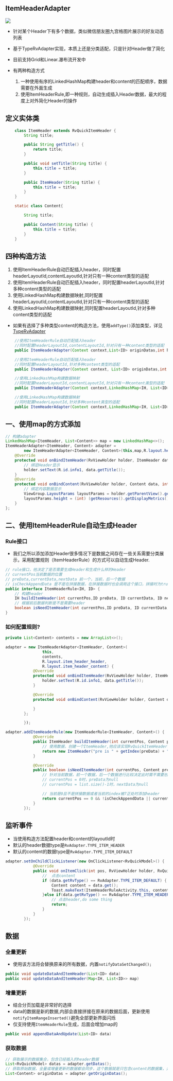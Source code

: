 ## ItemHeaderAdapter

![](http://7xtjec.com1.z0.glb.clouddn.com/item_header_small.png)

- 针对某个Header下有多个数据，类似微信朋友圈九宫格图片展示的好友动态列表

- 基于TypeRvAdapter实现，本质上还是分类适配，只是针对Header做了简化

- 目前支持Grid和Linear.瀑布流开发中

- 有两种构造方式
    1. 一种使用有序的LinkedHashMap构建header和content的匹配顺序，数据需要在外面生成
    2. 使用ItemHeaderRule,即一种规则，自动生成插入Header数据，最大的程度上对外简化Header的操作


## 定义实体类
```java
    class ItemHeader extends RvQuickItemHeader {
        String title;

        public String getTitle() {
            return title;
        }

        public void setTitle(String title) {
            this.title = title;
        }

        public ItemHeader(String title) {
            this.title = title;
        }
    }

    static class Content{

        String title;

        public Content(String title) {
            this.title = title;
        }
    }
```

## 四种构造方法

1. 使用ItemHeaderRule自动匹配插入header，同时配置headerLayoutId,contentLayoutId,针对只有一种content类型的适配
2. 使用ItemHeaderRule自动匹配插入header，同时配置headerLayoutId,针对多种content类型的适配
3. 使用LinkedHashMap构建数据映射,同时配置headerLayoutId,contentLayoutId,针对只有一种content类型的适配
4. 使用LinkedHashMap构建数据映射,同时配置headerLayoutId,针对多种content类型的适配

- 如果有选择了多种类型content的构造方法，使用`addType()`添加类型，详见[TypeRvAdapter](https://github.com/chendongMarch/QuickRv#多类型)

```java
    //使用ItemHeaderRule自动匹配插入header
    //同时配置headerLayoutId,contentLayoutId,针对只有一种content类型的适配
    public ItemHeaderAdapter(Context context,List<ID> originDatas,int headerLayoutId, int contentLayoutId)

    //使用ItemHeaderRule自动匹配插入header
    //同时配置headerLayoutId,针对多种content类型的适配
    public ItemHeaderAdapter(Context context, List<ID> originDatas,int headerLayoutId)

    //使用LinkedHashMap构建数据映射
    //同时配置headerLayoutId,contentLayoutId,针对只有一种content类型的适配
    public ItemHeaderAdapter(Context context,LinkedHashMap<IH, List<ID>> originDatas,int headerLayoutId, int contentLayoutId)

    //使用LinkedHashMap构建数据映射
    //同时配置headerLayoutId,针对多种content类型的适配
    public ItemHeaderAdapter(Context context,LinkedHashMap<IH, List<ID>> originDatas,int headerLayoutId)
```

## 一、使用map的方式添加

```java
// 构建adapter
LinkedHashMap<ItemHeader, List<Content>> map = new LinkedHashMap<>();
ItemHeaderAdapter<ItemHeader, Content> adapter =
        new ItemHeaderAdapter<ItemHeader, Content>(this,map,R.layout.header,R.layout.content) {
    @Override
    protected void onBindItemHeader(RvViewHolder holder, ItemHeader data, int pos, int type) {
        // 绑定Header显示
        holder.setText(R.id.info1, data.getTitle());
    }
    @Override
    protected void onBindContent(RvViewHolder holder, Content data, int pos, int type) {
        // 绑定内容数据显示
        ViewGroup.LayoutParams layoutParams = holder.getParentView().getLayoutParams();
        layoutParams.height = (int) (getResources().getDisplayMetrics().widthPixels / 3.0f);
    }
};
```


##  二、使用ItemHeaderRule自动生成Header

### Rule接口

- 我们之所以添加添加Header很多情况下是数据之间存在一些关系需要分类展示，采用配置规则（ItemHeaderRule）的方式可以自动生成Header.

```java
// rule接口，他决定了是否需要生成Header和生成什么样的Header
// currentPos当前数据的位置
// preData,currentData,nextData 前一个，当前，后一个数据
// isCheckAppendData 是不是在拼接数据，在拼接数据时也会调用这个接口，拼接时为true
public interface ItemHeaderRule<IH, ID> {
    // 构建header
    IH buildItemHeader(int currentPos,ID preData, ID currentData, ID nextData);
    // 根据前后数据判断是不是需要header
    boolean isNeedItemHeader(int currentPos,ID preData, ID currentData, ID nextData,boolean isCheckAppendData);
}

```


### 如何配置规则?

```java
private List<Content> contents = new ArrayList<>();

adapter = new ItemHeaderAdapter<ItemHeader, Content>(
                this,
                contents,
                R.layout.item_header_header,
                R.layout.item_header_content) {
            @Override
            protected void onBindItemHeader(RvViewHolder holder, ItemHeader data, int pos, int type) {
                holder.setText(R.id.info1, data.getTitle());
            }

            @Override
            protected void onBindContent(RvViewHolder holder, Content data, int pos, int type) {

            }
        };

        });

adapter.addItemHeaderRule(new ItemHeaderRule<ItemHeader, Content>() {
            @Override
            public ItemHeader buildItemHeader(int currentPos, Content preData, Content currentData, Content nextData) {
                // 使用数据，创建一个ItemHeader,他应该实现RvQuickItemHeader接口
                return new ItemHeader("pre is " + getIndex(preData) + " current is " + getIndex(currentData) + " next is " + getIndex(nextData));
            }

            @Override
            public boolean isNeedItemHeader(int currentPos, Content preData, Content currentData, Content nextData, boolean isCheckAppendData) {
                // 针对当前数据，前一个数据，后一个数据进行比较决定此时需不需要创建Header
                // currentPos = 0时，preData为null
                // currentPos = list.size()-1时，nextData为null

                // 当前是0且不是拼接数据或者当前的index被7正处时添加header
                return currentPos == 0 && !isCheckAppendData || currentData.index % 7 == 1;
            }
        });
```

## 监听事件

- 当使用构造方法配置header和content的layoutId时
- 默认的header数据type是`RvAdapter.TYPE_ITEM_HEADER`
- 默认的content的数据type是`RvAdapter.TYPE_ITEM_DEFAULT`

```java
adapter.setOnChildClickListener(new OnClickListener<RvQuickModel>() {
            @Override
            public void onItemClick(int pos, RvViewHolder holder, RvQuickModel data) {
                //  点击content
                if (data.getRvType() == RvAdapter.TYPE_ITEM_DEFAULT) {
                    Content content = data.get();
                    Toast.makeText(ItemHeaderRuleActivity.this, content.title, Toast.LENGTH_SHORT).show();
                }else if(data.getRvType() == RvAdapter.TYPE_ITEM_HEADER){
                    // 点击header,do some thing
                    return;
                }
            }
        });
```

## 数据

### 全量更新
- 使用该方法将会替换原来的所有数据，内置`notifyDataSetChanged();`

```java
public void updateDataAndItemHeader(List<ID> data)
public void updateDataAndItemHeader(Map<IH, List<ID>> map)
```

### 增量更新
- 结合分页加载是非常好的选择
- data的数据是新的数据,内部会直接拼接在原来的数据后面，更新使用`notifyItemRangeInserted()`避免全部更新界面闪烁
- 仅支持使用`ItemHeaderRule`生成，后面会增加map的

```java
public void appendDataAndUpdate(List<ID> data)
```


### 获取数据
```java
// 获取展示的数据集合，包含已经插入的header数据
List<RvQuickModel> datas = adapter.getDatas();
// 获取原始数据，全量或增量更新的数据都会同步，这个数据就是只包含content的数据集，并非用来展示的数据
List<Content> originDatas = adapter.getOriginDatas();
```






